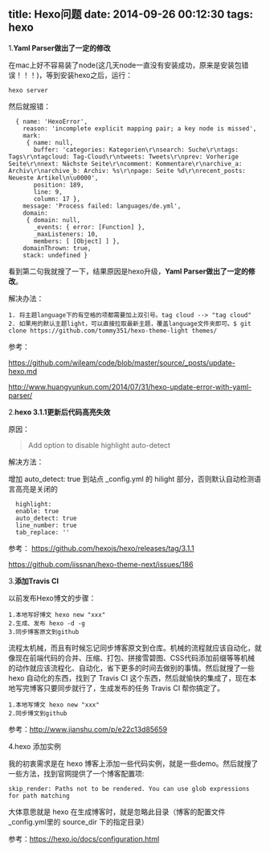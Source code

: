 title: Hexo问题
date: 2014-09-26 00:12:30
tags: hexo
---

1.__Yaml Parser做出了一定的修改__

在mac上好不容易装了node(这几天node一直没有安装成功，原来是安装包错误！！！)，等到安装hexo之后，运行：

	hexo server

然后就报错：

```
  { name: 'HexoError',
    reason: 'incomplete explicit mapping pair; a key node is missed',
    mark:
     { name: null,
       buffer: 'categories: Kategorien\r\nsearch: Suche\r\ntags: Tags\r\ntagcloud: Tag-Cloud\r\ntweets: Tweets\r\nprev: Vorherige Seite\r\nnext: Nächste Seite\r\ncomment: Kommentare\r\narchive_a: Archiv\r\narchive_b: Archiv: %s\r\npage: Seite %d\r\nrecent_posts: Neueste Artikel\n\u0000',
       position: 189,
       line: 9,
       column: 17 },
    message: 'Process failed: languages/de.yml',
    domain:
     { domain: null,
       _events: { error: [Function] },
       _maxListeners: 10,
       members: [ [Object] ] },
    domainThrown: true,
    stack: undefined }
```

看到第二句我就搜了一下，结果原因是hexo升级，__Yaml Parser做出了一定的修改__。

解决办法：

```
1. 将主题language下的有空格的项都需要加上双引号。tag cloud --> "tag cloud"
2. 如果用的默认主题light，可以直接拉取最新主题，覆盖language文件夹即可。$ git clone https://github.com/tommy351/hexo-theme-light themes/
```

参考：

https://github.com/wileam/code/blob/master/source/_posts/update-hexo.md

http://www.huangyunkun.com/2014/07/31/hexo-update-error-with-yaml-parser/

2.__hexo 3.1.1更新后代码高亮失效__

原因：

>Add option to disable highlight auto-detect

解决方法：

增加 auto_detect: true 到站点 _config.yml 的 hilight 部分，否则默认自动检测语言高亮是关闭的

```
  highlight:
  enable: true
  auto_detect: true
  line_number: true
  tab_replace: ''
```

参考：
https://github.com/hexojs/hexo/releases/tag/3.1.1

https://github.com/iissnan/hexo-theme-next/issues/186

3.__添加Travis CI__

以前发布Hexo博文的步骤：

	1.本地写好博文 hexo new "xxx"
	2.生成、发布 hexo -d -g
	3.同步博客原文到github

流程太机械，而且有时候忘记同步博客原文到仓库。机械的流程就应该自动化，就像现在前端代码的合并、压缩、打包、拼接雪碧图、CSS代码添加前缀等等机械的动作就应该流程化、自动化，省下更多的时间去做别的事情。然后就搜了一些 hexo 自动化的东西，找到了 Travis CI 这个东西，然后就愉快的集成了，现在本地写完博客只要同步就行了，生成发布的任务 Travis CI 帮你搞定了。

	1.本地写博文 hexo new "xxx"
	2.同步博文到github

参考：http://www.jianshu.com/p/e22c13d85659

4.hexo 添加实例

我的初衷需求是在 hexo 博客上添加一些代码实例，就是一些demo。然后就搜了一些方法，找到官网提供了一个博客配置项:

	skip_render: Paths not to be rendered. You can use glob expressions for path matching

大体意思就是 hexo 在生成博客时，就是忽略此目录（博客的配置文件_config.yml里的 source_dir 下的指定目录）

参考：https://hexo.io/docs/configuration.html
